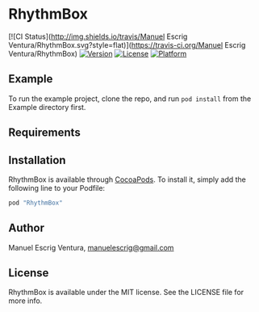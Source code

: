 # RhythmBox

[![CI Status](http://img.shields.io/travis/Manuel Escrig Ventura/RhythmBox.svg?style=flat)](https://travis-ci.org/Manuel Escrig Ventura/RhythmBox)
[![Version](https://img.shields.io/cocoapods/v/RhythmBox.svg?style=flat)](http://cocoapods.org/pods/RhythmBox)
[![License](https://img.shields.io/cocoapods/l/RhythmBox.svg?style=flat)](http://cocoapods.org/pods/RhythmBox)
[![Platform](https://img.shields.io/cocoapods/p/RhythmBox.svg?style=flat)](http://cocoapods.org/pods/RhythmBox)

## Example

To run the example project, clone the repo, and run `pod install` from the Example directory first.

## Requirements

## Installation

RhythmBox is available through [CocoaPods](http://cocoapods.org). To install
it, simply add the following line to your Podfile:

```ruby
pod "RhythmBox"
```

## Author

Manuel Escrig Ventura, manuelescrig@gmail.com

## License

RhythmBox is available under the MIT license. See the LICENSE file for more info.
